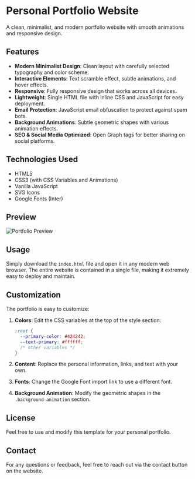 # Personal Portfolio Website

A clean, minimalist, and modern portfolio website with smooth animations and responsive design.

## Features

- **Modern Minimalist Design**: Clean layout with carefully selected typography and color scheme.
- **Interactive Elements**: Text scramble effect, subtle animations, and hover effects.
- **Responsive**: Fully responsive design that works across all devices.
- **Lightweight**: Single HTML file with inline CSS and JavaScript for easy deployment.
- **Email Protection**: JavaScript email obfuscation to protect against spam bots.
- **Background Animations**: Subtle geometric shapes with various animation effects.
- **SEO & Social Media Optimized**: Open Graph tags for better sharing on social platforms.

## Technologies Used

- HTML5
- CSS3 (with CSS Variables and Animations)
- Vanilla JavaScript
- SVG Icons
- Google Fonts (Inter)

## Preview

![Portfolio Preview](https://isolmaz.com/og-image.jpg)

## Usage

Simply download the `index.html` file and open it in any modern web browser. The entire website is contained in a single file, making it extremely easy to deploy and maintain.

## Customization

The portfolio is easy to customize:

1. **Colors**: Edit the CSS variables at the top of the style section:
   ```css
   :root {
     --primary-color: #424242;
     --text-primary: #ffffff;
     /* other variables */
   }
   ```

2. **Content**: Replace the personal information, links, and text with your own.

3. **Fonts**: Change the Google Font import link to use a different font.

4. **Background Animation**: Modify the geometric shapes in the `.background-animation` section.

## License

Feel free to use and modify this template for your personal portfolio.

## Contact

For any questions or feedback, feel free to reach out via the contact button on the website. 
